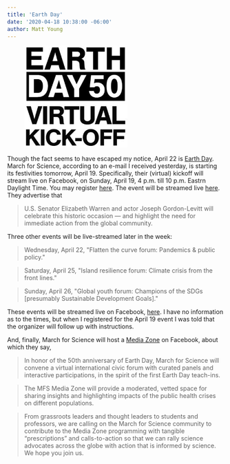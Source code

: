 ```yaml
---
title: 'Earth Day'
date: '2020-04-18 10:38:00 -06:00'
author: Matt Young
---
```


<figure>
<img src="/uploads/2020/Earth_Day_2020.JPG" alt="Earth Day"/>
</figure>

Though the fact seems to have escaped my notice, April 22 is [Earth Day](https://www.earthday.org/earth-day-2020/). March for Science, according to an e-mail I received yesterday, is starting its festivities tomorrow, April 19. Specifically, their (virtual) kickoff will stream live on Facebook, on Sunday, April 19, 4&nbsp;p.m. till 10&nbsp;p.m. Eastrn Daylight Time. You may register [here](https://whova.com/portal/registration/march_202004/). The event will be streamed live [here](earthdayinitiative.org). They advertise that

>U.S. Senator Elizabeth Warren and actor Joseph Gordon-Levitt will celebrate this historic occasion — and highlight the need for immediate action from the global community.

Three other events will be live-streamed later in the week:

<!--more-->

>Wednesday, April 22, "Flatten the curve forum: Pandemics & public policy."

>Saturday, April 25, "Island resilience forum: Climate crisis from the front lines."

>Sunday, April 26, "Global youth forum: Champions of the SDGs [presumably Sustainable Development Goals]."

These events will be streamed live on Facebook, [here](facebook.com/marchforscience). I have no information as to the times, but when I registered for the April 19 event I was told that the organizer will follow up with instructions.

And, finally, March for Science will host a [Media Zone](https://www.facebook.com/events/251820822663162/) on Facebook, about which they say,

>In honor of the 50th anniversary of Earth Day, March for Science will convene a virtual international civic forum with curated panels and interactive participations, in the spirit of the first Earth Day teach-ins. 

>The MFS Media Zone will provide a moderated, vetted space for sharing insights and highlighting impacts of the public health crises on different populations. 

>From grassroots leaders and thought leaders to students and professors, we are calling on the March for Science community to contribute to the Media Zone programming with tangible “prescriptions” and calls-to-action so that we can rally science advocates across the globe with action that is informed by science. We hope you join us. 


